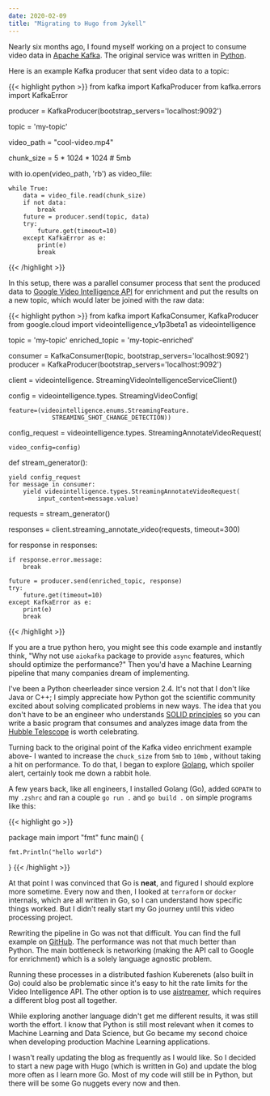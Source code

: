```yaml
---
date: 2020-02-09
title: "Migrating to Hugo from Jykell"
---
```


Nearly six months ago, I found myself working on a project to consume video data in [Apache Kafka](https://kafka.apache.org/). The original service was written in [Python](https://www.python.org/).

Here is an example Kafka producer that sent video data to a topic:

{{< highlight python >}}
from kafka import KafkaProducer
from kafka.errors import KafkaError

producer = KafkaProducer(bootstrap_servers='localhost:9092')

topic = 'my-topic'

video_path = "cool-video.mp4"

chunk_size = 5 * 1024 * 1024  # 5mb

with io.open(video_path, 'rb') as video_file:

    while True:
        data = video_file.read(chunk_size)
        if not data:
            break
        future = producer.send(topic, data)
        try:
            future.get(timeout=10)
        except KafkaError as e:
            print(e)
            break

{{< /highlight >}}

In this setup, there was a parallel consumer process that sent the produced data to [Google Video Intelligence API](https://cloud.google.com/video-intelligence) for enrichment and put the results on a new topic, which would later be joined with the raw data:

{{< highlight python >}}
from kafka import KafkaConsumer, KafkaProducer
from google.cloud import videointelligence_v1p3beta1 as videointelligence

topic = 'my-topic'
enriched_topic = 'my-topic-enriched'

consumer = KafkaConsumer(topic, bootstrap_servers='localhost:9092')
producer = KafkaProducer(bootstrap_servers='localhost:9092')

client = videointelligence. StreamingVideoIntelligenceServiceClient()

config = videointelligence.types. StreamingVideoConfig(

    feature=(videointelligence.enums.StreamingFeature.
                STREAMING_SHOT_CHANGE_DETECTION))

config_request = videointelligence.types. StreamingAnnotateVideoRequest(

    video_config=config)

def stream_generator():

    yield config_request
    for message in consumer:
        yield videointelligence.types.StreamingAnnotateVideoRequest(
            input_content=message.value)

requests = stream_generator()

responses = client.streaming_annotate_video(requests, timeout=300)

for response in responses:

    if response.error.message:
        break

    future = producer.send(enriched_topic, response)
    try:
        future.get(timeout=10)
    except KafkaError as e:
        print(e)
        break

{{< /highlight >}}

If you are a true python hero, you might see this code example and instantly think, "Why not use `aiokafka` package to provide `async` features, which should optimize the performance?" Then you'd have a Machine Learning pipeline that many companies dream of implementing.

I've been a Python cheerleader since version 2.4. It's not that I don't like Java or C++; I simply appreciate how Python got the scientific community excited about solving complicated problems in new ways. The idea that you don't have to be an engineer who understands [SOLID principles](https://en.wikipedia.org/wiki/SOLID) so you can write a basic program that consumes and analyzes image data from the [Hubble Telescope](https://hla.stsci.edu/) is worth celebrating.

Turning back to the original point of the Kafka video enrichment example above- I wanted to increase the `chuck_size` from `5mb` to `10mb` , without taking a hit on performance. To do that, I began to explore [Golang](https://golang.org/), which spoiler alert, certainly took me down a rabbit hole.

A few years back, like all engineers, I installed Golang (Go), added `GOPATH` to my `.zshrc` and ran a couple `go run .` and `go build .` on simple programs like this:

{{< highlight go >}}

package main
import "fmt"
func main() {

    fmt.Println("hello world")

}
{{< /highlight >}}

At that point I was convinced that Go is __neat__, and figured I should explore more sometime. Every now and then, I looked at `terraform` or `docker` internals, which are all written in Go, so I can understand how specific things worked. But I didn't really start my Go journey until this video processing project.

Rewriting the pipeline in Go was not that difficult. You can find the full example on [GitHub](https://github.com/zeyaddeeb/ml-video-pipeline). The performance was not that much better than Python. The main bottleneck is networking (making the API call to Google for enrichment) which is a solely language agnostic problem.

Running these processes in a distributed fashion Kuberenets (also built in Go) could also be problematic since it's easy to hit the rate limits for the Video Intelligence API. The other option is to use [aistreamer](https://github.com/google/aistreamer), which requires a different blog post all together.

While exploring another language didn't get me different results, it was still worth the effort. I know that Python is still most relevant when it comes to Machine Learning and Data Science, but Go became my second choice when developing production Machine Learning applications.

I wasn't really updating the blog as frequently as I would like. So I decided to start a new page with Hugo (which is written in Go) and update the blog more often as I learn more Go. Most of my code will still be in Python, but there will be some Go nuggets every now and then.
